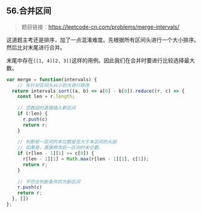 ## 56.合并区间

> 题目链接：https://leetcode-cn.com/problems/merge-intervals/

​    这道题主考还是排序，加了一点混淆难度。先根据所有区间头进行一个大小排序。然后比对末尾进行合并。

​	末尾中存在`[[1, 4][2, 3]]`这样的用例。因此我们在合并时要进行比较选择最大数。

```javascript
var merge = function(intervals) {
	// 先针对区间头从小到大进行排序  
  return intervals.sort((a, b) => a[0] - b[0]).reduce((r, c) => {
    const len = r.length;
		
    // 空数组时直接插入新区间
    if (!len) {
      r.push(c)
      return r;
    }
		
    // 判断前一区间的末位数是否大于本区间的头部
    // 如果是，直接修改前一区间的末位数。
    if (r[len - 1][1] >= c[0]) {	
      r[len - 1][1] = Math.max(r[len - 1][1], c[1]);
      return r;
    }
		
    // 不符合判断条件的为新区间
    r.push(c)
    return r;
  }, [])
};
```

